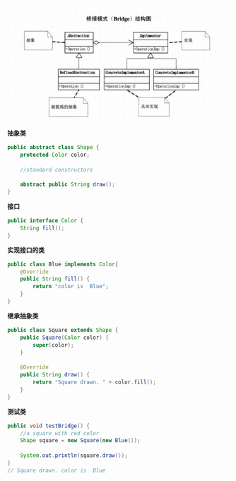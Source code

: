 ![image-20211128210404584](https://raw.githubusercontent.com/Floweryu/typora-img/main/img/202111282104304.png)

**抽象类**

```java
public abstract class Shape {
    protected Color color;

    //standard constructors

    abstract public String draw();
}
```

**接口**

```java
public interface Color {
    String fill();
}
```

**实现接口的类**

```java
public class Blue implements Color{
    @Override
    public String fill() {
        return "color is  Blue";
    }
}
```

**继承抽象类**

```java
public class Square extends Shape {
    public Square(Color color) {
        super(color);
    }

    @Override
    public String draw() {
        return "Square drawn. " + color.fill();
    }
}
```

**测试类**

```java
public void testBridge() {
    //a square with red color
    Shape square = new Square(new Blue());

    System.out.println(square.draw());
}
// Square drawn. color is  Blue
```

